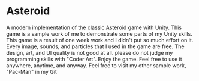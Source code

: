 # Asteroid
A modern implementation of the classic Asteroid game with Unity. This game is a sample work of me to demonstrate some parts of my Unity skills. This game is a result of one week work and I didn't put so much effort on it. Every image, sounds, and particles that I used in the game are free. The design, art, and UI quality is not good at all. please do not judge my programming skills with "Coder Art". Enjoy the game. Feel free to use it anywhere, anytime, and anyway. Feel free to visit my other sample work, "Pac-Man" in my Git
